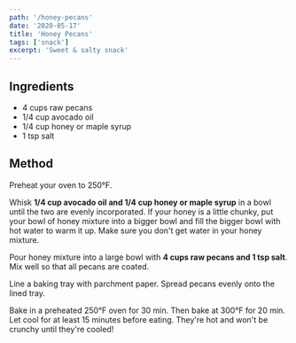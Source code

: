 ```yaml
---
path: '/honey-pecans'
date: '2020-05-17'
title: 'Honey Pecans'
tags: ['snack']
excerpt: 'Sweet & salty snack'
---
```


## Ingredients

- 4 cups raw pecans
- 1/4 cup avocado oil
- 1/4 cup honey or maple syrup
- 1 tsp salt

## Method

Preheat your oven to 250°F.

Whisk **1/4 cup avocado oil and 1/4 cup honey or maple syrup** in a bowl until the two are evenly incorporated. If your honey is a little chunky, put your bowl of honey mixture into a bigger bowl and fill the bigger bowl with hot water to warm it up. Make sure you don't get water in your honey mixture.

Pour honey mixture into a large bowl with **4 cups raw pecans and 1 tsp salt**. Mix well so that all pecans are coated.

Line a baking tray with parchment paper. Spread pecans evenly onto the lined tray.

Bake in a preheated 250°F oven for 30 min. Then bake at 300°F for 20 min. Let cool for at least 15 minutes before eating. They're hot and won't be crunchy until they're cooled!
